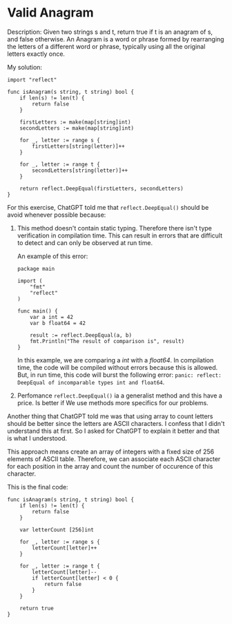 # Valid Anagram

Description: Given two strings s and t, return true if t is an anagram of s, and false otherwise.
An Anagram is a word or phrase formed by rearranging the letters of a different word or phrase, typically using all the original letters exactly once.

My solution:

```golang
import "reflect"

func isAnagram(s string, t string) bool {
    if len(s) != len(t) {
        return false
    }

    firstLetters := make(map[string]int)
    secondLetters := make(map[string]int)

    for _, letter := range s {
        firstLetters[string(letter)]++
    }

    for _, letter := range t {
        secondLetters[string(letter)]++
    }

    return reflect.DeepEqual(firstLetters, secondLetters)
}
```
For this exercise, ChatGPT told me that `reflect.DeepEqual()` should be avoid whenever possible because: 

1. This method doesn't contain static typing.
    Therefore there isn't type verification in compilation time. This can result in errors that are difficult to detect and can only be observed at run time.

    An example of this error:
    ```golang
    package main

    import (
        "fmt"
        "reflect"
    )

    func main() {
        var a int = 42
        var b float64 = 42

        result := reflect.DeepEqual(a, b)
        fmt.Println("The result of comparison is", result)
    }
    ```
    In this example, we are comparing a *int* with a *float64*. In compilation time, the code will be compiled without errors because this is allowed. But, in run time, this code will burst the following error: `panic: reflect: DeepEqual of incomparable types int and float64`.
2. Perfomance
    `reflect.DeepEqual()` ia a generalist method and this have a price. Is better if We use methods more specifics for our problems.

Another thing that ChatGPT told me was that using array to count letters should be better since the letters are ASCII characters. I confess that I didn't understand this at first. So I asked for ChatGPT to explain it better and that is what I understood.

This approach means create an array of integers with a fixed size of 256 elements of ASCII table. Therefore, we can associate each ASCII character for each position in the array and count the number of occurence of this character.

This is the final code:

```golang
func isAnagram(s string, t string) bool {
    if len(s) != len(t) {
        return false
    }

    var letterCount [256]int

    for _, letter := range s {
        letterCount[letter]++
    }

    for _, letter := range t {
        letterCount[letter]--
        if letterCount[letter] < 0 {
            return false
        }
    }

    return true
}
```